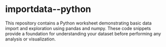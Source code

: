 # importdata--python
This repository contains a Python worksheet demonstrating basic data import and exploration using pandas and numpy. 
These code snippets provide a foundation for understanding your dataset before performing any analysis or visualization.

